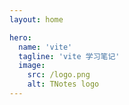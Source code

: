 ```yaml
---
layout: home

hero:
  name: 'vite'
  tagline: 'vite 学习笔记'
  image:
    src: /logo.png
    alt: TNotes logo
---
```

